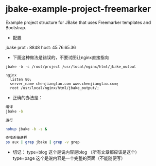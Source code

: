jbake-example-project-freemarker
========================

Example project structure for JBake that uses Freemarker templates and Bootstrap.

* 配置

jbake prot :
8848
host:
45.76.65.36



* 下面这种做法是错误的，不要试图让nginx直接指向

```ssh
jbake -b -s /root/project /usr/local/nginx/html/jbake_output

nginx
  listen 80;
  server_name chenjiangtao.com www.chenjiangtao.com;
  root /usr/local/nginx/html/jbake_output/;

```

* 正确的办法是：


```sh
编译
jbake -b

运行

nohup jbake -b -s &

查找杀掉进程
ps aux | grep jbake | grep -v grep


```

- 切记：
type=blog 这个是说内容是blog （所有文章都应该是这个）
type=page 这个是说内容是一个完整的页面（不能随便写）



